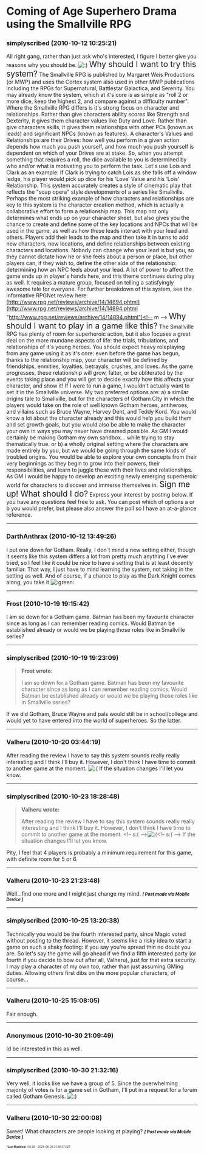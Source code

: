 # Coming of Age Superhero Drama using the Smallville RPG

### **simplyscribed** (2010-10-12 10:25:21)

All right gang, rather than just ask who's interested, I figure I better give you reasons why you should be. <!-- s:) -->![:)](https://i.ibb.co/8LPNcWCM/icon-e-smile.gif)<!-- s:) -->
<span style="font-size: 1.50em;">Why should I want to try this system?</span>
The Smallville RPG is published by Margaret Weis Productions (or MWP) and uses the Cortex system also used in other MWP publications including the RPGs for Supernatural, Battlestar Galactica, and Serenity. You may already know the system, which at it's core is as simple as "roll 2 or more dice, keep the highest 2, and compare against a difficulty number".
Where the Smallville RPG differs is it's strong focus on character and relationships. Rather than give characters ability scores like Strength and Dexterity, it gives them character values like Duty and Love. Rather than give characters skills, it gives them relationships with other PCs (known as leads) and significant NPCs (known as features). A character's Values and Relationships are their Drives: how well you perform in a given action depends how much you push yourself, and how much you push yourself is dependent on which of your Drives are at stake. So, when you attempt something that requires a roll, the dice available to you is determined by who and/or what is motivating you to perform the task. Let's use Lois and Clark as an example: If Clark is trying to catch Lois as she falls off a window ledge, his player would pick up dice for his ‘Love’ Value and his ‘Lois’ Relationship. This system accurately creates a style of cinematic play that reflects the "soap opera" style developments of a series like Smallville.
Perhaps the most striking example of how characters and relationships are key to this system is the character creation method, which is actually a collaborative effort to form a relationship map. This map not only determines what ends up on your character sheet, but also gives you the chance to create and define some of the key locations and NPCs that will be used in the game, as well as how these leads interact with your lead and others. Players add their leads to the map and then take it in turns to add new characters, new locations, and define relationships between existing characters and locations. Nobody can change who your lead is but you, so they cannot dictate how he or she feels about a person or place, but other players can, if they wish to, define the other side of the relationship: determining how an NPC feels about your lead. A lot of power to affect the game ends up in player's hands here, and this theme continues during play as well. It requires a mature group, focused on telling a satisfyingly awesome tale for everyone.
For further breakdown of this system, see the informative RPGNet review here: <!-- m -->[http://www.rpg.net/reviews/archive/14/14894.phtml](http://www.rpg.net/reviews/archive/14/14894.phtml "http://www.rpg.net/reviews/archive/14/14894.phtml")<!-- m -->
<span style="font-size: 1.50em;">Why should I want to play in a game like this?</span>
The Smallville RPG has plenty of room for superheroic action, but it also focuses a great deal on the more mundane aspects of life: the trials, tribulations, and relationships of it's young heroes. You should expect heavy roleplaying from any game using it as it's core: even before the game has begun, thanks to the relationship map, your character will be defined by friendships, enmities, loyalties, betrayals, crushes, and loves. As the game progresses, these relationship will grow, falter, or be obliterated by the events taking place and you will get to decide exactly how this affects your character, and show it!
If I were to run a game, I wouldn't actually want to set it in the Smallville universe. My two preferred options are:
a) a similar origins tale to Smallville, but for the characters of Gotham City in which the players would take on the role of well known Gotham heroes, antiheroes, and villains such as Bruce Wayne, Harvey Dent, and Teddy Kord. You would know a lot about the character already and this would help you build them and set growth goals, but you would also be able to make the character your own in ways you may never have dreamed possible. As GM I would certainly be making Gotham my own sandbox... while trying to stay thematically true.
or b) a wholly original setting where the characters are made entirely by you, but we would be going through the same kinds of troubled origins. You would be able to explore your own concepts from their very beginnings as they begin to grow into their powers, their responsibilities, and learn to juggle these with their lives and relationships. As GM I would be happy to develop an exciting newly emerging superheroic world for characters to discover and immerse themselves in.
<span style="font-size: 1.50em;">Sign me up! What should I do?</span>
Express your interest by posting below. If you have any questions feel free to ask. You can post which of options a or b you would prefer, but please also answer the poll so I have an at-a-glance reference.

---

### **DarthAnthrax** (2010-10-12 13:49:26)

I put one down for Gotham. Really, I don´t mind a new setting either, though it seems like this system differs a lot from pretty much anything I´ve ever tried, so I feel like it could be nice to have a setting that is at least decently familiar. That way, I just have to mind learning the system, not taking in the setting as well.
And of course, if a chance to play as the Dark Knight comes along, you take it <!-- s:green: -->![:green:](https://i.ibb.co/1tVcFY1d/icon-mrgreen.gif)<!-- s:green: -->

---

### **Frost** (2010-10-19 19:15:42)

I am so down for a Gotham game. Batman has been my favourite character since as long as I can remember reading comics. Would Batman be established already or would we be playing those roles like in Smallville series?

---

### **simplyscribed** (2010-10-19 19:23:09)

> **Frost wrote:**
>
> I am so down for a Gotham game. Batman has been my favourite character since as long as I can remember reading comics. Would Batman be established already or would we be playing those roles like in Smallville series?

If we did Gotham, Bruce Wayne and pals would still be in school/college and would yet to have entered into the world of superheroes. So the latter.

---

### **Valheru** (2010-10-20 03:44:19)

After reading the review I have to say this system sounds really really interesting and I think I'll buy it. However, I don't think I have time to commit to another game at the moment. <!-- s:( -->![:(](https://i.ibb.co/FqwXZcmj/icon-e-sad.gif)<!-- s:( --> If the situation changes I'll let you know.

---

### **simplyscribed** (2010-10-23 18:28:48)

> **Valheru wrote:**
>
> After reading the review I have to say this system sounds really really interesting and I think I&#39;ll buy it. However, I don&#39;t think I have time to commit to another game at the moment. &lt;!&ndash; s:( &ndash;&gt;![:(](https://i.ibb.co/FqwXZcmj/icon-e-sad.gif)&lt;!&ndash; s:( &ndash;&gt; If the situation changes I&#39;ll let you know.

Pity, I feel that 4 players is probably a minimum requirement for this game, with definite room for 5 or 6.

---

### **Valheru** (2010-10-23 21:23:48)

Well...find one more and I might just change my mind.
<span style="font-size: 0.80em;">***[ Post made via Mobile Device ]***</span>

---

### **simplyscribed** (2010-10-25 13:20:38)

Technically you would be the fourth interested party, since Magic voted without posting to the thread. However, it seems like a risky idea to start a game on such a shaky footing: if you say you're spread thin no doubt you are. So let's say the game will go ahead if we find a fifth interested party (or fourth if you decide to bow out after all, Valheru), just for that extra security.
I may play a character of my own too, rather than just assuming GMing duties. Allowing others first dibs on the more popular characters, of course...

---

### **Valheru** (2010-10-25 15:08:05)

Fair enough.

---

### **Anonymous** (2010-10-30 21:09:49)

Id be interested in this as well.

---

### **simplyscribed** (2010-10-30 21:32:16)

Very well, it looks like we have a group of 5. Since the overwhelming majority of votes is for a game set in Gotham, I'll put in a request for a forum called Gotham Genesis. <!-- s:) -->![:)](https://i.ibb.co/8LPNcWCM/icon-e-smile.gif)<!-- s:) -->

---

### **Valheru** (2010-10-30 22:00:08)

Sweet! What characters are people looking at playing?
<span style="font-size: 0.80em;">***[ Post made via Mobile Device ]***</span>



<span style="font-size: 0.5em;">***Last Modified**: 4.0.28 - *2025-06-02 21:38:37 EDT*</span>